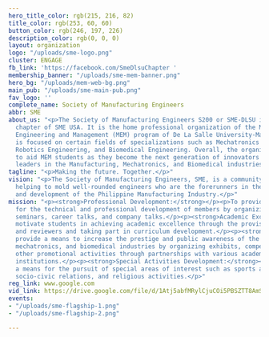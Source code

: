 ```yaml
---
hero_title_color: rgb(215, 216, 82)
title_color: rgb(253, 60, 60)
button_color: rgb(246, 197, 226)
description_color: rgb(0, 0, 0)
layout: organization
logo: "/uploads/sme-logo.png"
cluster: ENGAGE
fb_link: 'https://facebook.com/SmeDlsuChapter '
membership_banner: "/uploads/sme-mem-banner.png"
hero_bg: "/uploads/mem-web-bg.png"
main_pub: "/uploads/sme-main-pub.png"
fav_logo: ''
complete_name: Society of Manufacturing Engineers
abbr: SME
about_us: "<p>The Society of Manufacturing Engineers S200 or SME-DLSU is a student
  chapter of SME USA. It is the home professional organization of the Manufacturing
  Engineering and Management (MEM) program of De La Salle University-Manila. The organization
  is focused on certain fields of specializations such as Mechatronics Engineering,
  Robotics Engineering, and Biomedical Engineering. Overall, the organization serves
  to aid MEM students as they become the next generation of innovators and Lasallian
  leaders in the Manufacturing, Mechatronics, and Biomedical industries.</p>"
tagline: "<p>Making the future. Together.</p>"
vision: "<p>The Society of Manufacturing Engineers, SME, is a community united in
  helping to mold well-rounded engineers who are the forerunners in the advancement
  and development of the Philippine Manufacturing Industry.</p>"
mission: "<p><strong>Professional Development:</strong></p><p>To provide the means
  for the technical and professional development of members by organizing plant visits,
  seminars, career talks, and company talks.</p><p><strong>Academic Excellence:</strong></p><p>To
  motivate students in achieving academic excellence through the provision of tutorials
  and reviewers and taking part in curriculum development.</p><p><strong>Image Enhancement:</strong></p><p>To
  provide a means to increase the prestige and public awareness of the manufacturing,
  mechatronics, and biomedical industries by organizing exhibits, competitions, and
  other promotional activities through partnerships with various academic and industrial
  institutions.</p><p><strong>Special Activities Development:</strong></p><p>To provide
  a means for the pursuit of special areas of interest such as sports and recreation,
  socio-civic relations, and religious activities.</p>"
reg_link: www.google.com
vid_link: https://drive.google.com/file/d/1Atj5abfMRylCjuCOi5PBSZTT8AmScJiS/preview
events:
- "/uploads/sme-flagship-1.png"
- "/uploads/sme-flagship-2.png"

---
```

